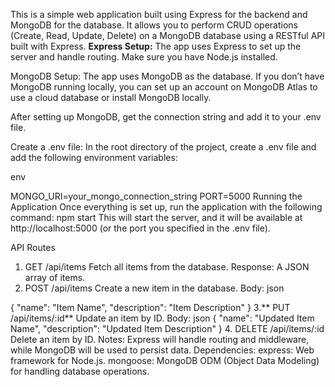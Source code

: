 This is a simple web application built using Express for the backend and MongoDB for the database. It allows you to perform CRUD operations (Create, Read, Update, Delete) on a MongoDB database using a RESTful API built with Express.
**Express Setup:**
The app uses Express to set up the server and handle routing. Make sure you have Node.js installed. 

MongoDB Setup:
The app uses MongoDB as the database. If you don’t have MongoDB running locally, you can set up an account on MongoDB Atlas to use a cloud database or install MongoDB locally.

After setting up MongoDB, get the connection string and add it to your .env file.

Create a .env file:
In the root directory of the project, create a .env file and add the following environment variables:

env

MONGO_URI=your_mongo_connection_string
PORT=5000
Running the Application
Once everything is set up, run the application with the following command:
npm start
This will start the server, and it will be available at http://localhost:5000 (or the port you specified in the .env file).

API Routes
1. GET /api/items
Fetch all items from the database.
Response: A JSON array of items.
2. POST /api/items
Create a new item in the database.
Body:
json

{
  "name": "Item Name",
  "description": "Item Description"
}
3.** PUT /api/items/:id**
Update an item by ID.
Body:
json
{
  "name": "Updated Item Name",
  "description": "Updated Item Description"
}
4. DELETE /api/items/:id
Delete an item by ID.
Notes:
Express will handle routing and middleware, while MongoDB will be used to persist data.
Dependencies:
express: Web framework for Node.js.
mongoose: MongoDB ODM (Object Data Modeling) for handling database operations.

